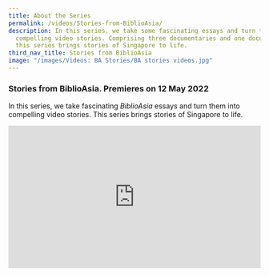 ```yaml
---
title: About the Series
permalink: /videos/Stories-from-BiblioAsia/
description: In this series, we take some fascinating essays and turn them into
  compelling video stories. Comprising three documentaries and one docu-drama,
  this series brings stories of Singapore to life.
third_nav_title: Stories from BiblioAsia
image: "/images/Videos: BA Stories/BA stories videos.jpg"
---
```

### Stories from BiblioAsia. Premieres on 12 May 2022

In this series, we take fascinating *BiblioAsia* essays and turn them into compelling video stories. This series brings stories of Singapore to life.

<style>.embed-container {position: relative; padding-bottom: 56.25%; height: 0; overflow: hidden; max-width: 100%; } .embed-container iframe, .embed-container object, .embed-container embed { position: absolute; top: 0; left: 0; width: 100%; height: 100%; }</style><div class='embed-container'><iframe src='https://www.youtube.com/embed/lTHsaXUW9t0' frameborder='0' allowfullscreen></iframe></div> 
